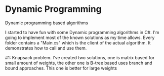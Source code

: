 # Dynamic Programming
Dynamic programming based algorithms

I started to have fun with some Dynamic programming algorithms in C#. 
I'm going to implement most of the known solutions as my time allows.
Every folder contains a "Main.cs" which is the client of the actual algorithm. It demonstrates how to call and use them.

#1: Knapsack problem. I've created two solutions, one is matrix based for small amount of weights, the other one is B-tree based uses branch and bound approaches. This one is better for large weights
